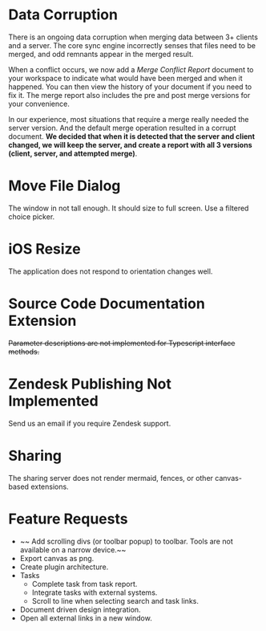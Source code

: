 # Data Corruption
There is an ongoing data corruption when merging data between 3+ clients and a server.  The core sync engine incorrectly senses that files need to be merged, and odd remnants appear in the merged result. 

When a conflict occurs, we now add a *Merge Conflict Report* document to your workspace to indicate what would have been merged and when it happened.  You can then view the history of your document if you need to fix it.  The merge report also includes the pre and post merge versions for your convenience.

In our experience, most situations that require a merge really needed the server version.  And the default merge operation resulted in a corrupt document.  **We decided that when it is detected that the server and client changed, we will keep the server, and create a report with all 3 versions (client, server, and attempted merge)**.

# Move File Dialog
The window in not tall enough.  It should size to full screen.  Use a filtered choice picker.

# iOS Resize
The application does not respond to orientation changes well.

# Source Code Documentation Extension
~~Parameter descriptions are not implemented for Typescript interface methods.~~

# Zendesk Publishing Not Implemented
Send us an email if you require Zendesk support.

# Sharing
The sharing server does not render mermaid, fences, or other canvas-based extensions.

# Feature Requests
* ~~ Add scrolling divs (or toolbar popup) to toolbar.  Tools are not available on a narrow device.~~
* Export canvas as png.
* Create plugin architecture.
* Tasks
	* Complete task from task report.
	* Integrate tasks with external systems.
	* Scroll to line when selecting search and task links.
* Document driven design integration.
* Open all external links in a new window.

<!--stackedit_data:
eyJoaXN0b3J5IjpbMTI5Mzg0MjQxNSwxNTU4MzEzNTg3LC0xMT
ExMTczMjcxLDg4NTkzMDAxLC0zODE4NDkyMzYsMTQ1ODIwNzQx
NiwtMTg0MzE1NDkxNiwzMjAxMDQ2MSwzOTg5NTQ5MDksMTg0OT
I2NjA4MiwxNTQzMzg1NDk5LC0xNTkwMzM0MDk5LDE1NDMzODU0
OTksLTk0NzExMDgyMiwtMzA0NDE5NTcwLDIwOTkwNDEzNDYsMT
YzODAyMTE0NywxNzU4MzQzNjk3LC0yMDgzMjAwMDEzLC0xNDE2
NTMzMTMzXX0=
-->